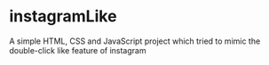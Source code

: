 # instagramLike
A simple HTML, CSS and JavaScript project which tried to mimic the double-click like feature of instagram
